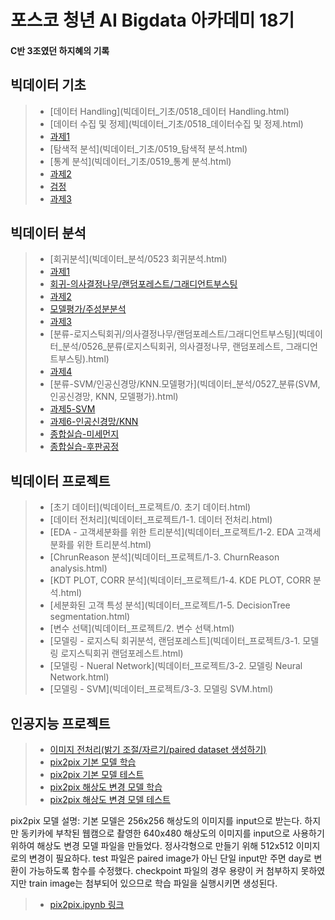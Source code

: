 # 포스코 청년 AI Bigdata 아카데미 18기

#### C반 3조였던 하지혜의 기록


## 빅데이터 기초

>  - [데이터 Handling](빅데이터_기초/0518_데이터 Handling.html)
>  - [데이터 수집 및 정제](빅데이터_기초/0518_데이터수집 및 정제.html)
>  - [과제1](빅데이터_기초/C3하지혜_빅데이터분석기초1일차.html)
>  - [탐색적 분석](빅데이터_기초/0519_탐색적 분석.html)
>  - [통계 분석](빅데이터_기초/0519_통계 분석.html)
>  - [과제2](빅데이터_기초/C3하지혜_빅데이터분석기초2일차.html)
>  - [검정](빅데이터_기초/0520_검정.html)
>  - [과제3](빅데이터_기초/C3하지혜_빅데이터분석기초3일차.html) <br/>
 
## 빅데이터 분석

>  - [회귀분석](빅데이터_분석/0523 회귀분석.html)
>  - [과제1](빅데이터_분석/C3하지혜_0523과제.html)
>  - [회귀-의사결정나무/랜덤포레스트/그래디언트부스팅](빅데이터_분석/0524_의사결정나무_랜덤포레스트_그래디언트부스팅.html)
>  - [과제2](빅데이터_분석/C3하지혜_0524과제.html)
>  - [모델평가/주성분분석](빅데이터_분석/0525_모델평가_주성분분석.html)
>  - [과제3](빅데이터_분석/C3하지혜_0525과제.html)
>  - [분류-로지스틱회귀/의사결정나무/랜덤포레스트/그래디언트부스팅](빅데이터_분석/0526_분류(로지스틱회귀, 의사결정나무, 랜덤포레스트, 그래디언트부스팅).html)
>  - [과제4](빅데이터_분석/C3하지혜_0526과제.html)
>  - [분류-SVM/인공신경망/KNN.모델평가](빅데이터_분석/0527_분류(SVM, 인공신경망, KNN, 모델평가).html) <br/>
>  - [과제5-SVM](빅데이터_분석/C3하지혜_0527과제.html)
>  - [과제6-인공신경망/KNN](빅데이터_분석/C3하지혜_0528과제.html)
>  - [종합실습-미세먼지](빅데이터_분석/C3하지혜_종합실습1.html)
>  - [종합실습-후판공정](빅데이터_분석/C3하지혜_종합실습2.html)

## 빅데이터 프로젝트
>  - [초기 데이터](빅데이터_프로젝트/0. 초기 데이터.html)
>  - [데이터 전처리](빅데이터_프로젝트/1-1. 데이터 전처리.html)
>  - [EDA - 고객세분화를 위한 트리분석](빅데이터_프로젝트/1-2. EDA 고객세분화를 위한 트리분석.html)
>  - [ChrunReason 분석](빅데이터_프로젝트/1-3. ChurnReason analysis.html)
>  - [KDT PLOT, CORR 분석](빅데이터_프로젝트/1-4. KDE PLOT, CORR 분석.html)
>  - [세분화된 고객 특성 분석](빅데이터_프로젝트/1-5. DecisionTree segmentation.html)
>  - [변수 선택](빅데이터_프로젝트/2. 변수 선택.html)
>  - [모델링 - 로지스틱 회귀분석, 랜덤포레스트](빅데이터_프로젝트/3-1. 모델링 로지스틱회귀 랜덤포레스트.html)
>  - [모델링 - Nueral Network](빅데이터_프로젝트/3-2. 모델링 Neural Network.html)
>  - [모델링 - SVM](빅데이터_프로젝트/3-3. 모델링 SVM.html)

## 인공지능 프로젝트
>  - [이미지 전처리(밝기 조절/자르기/paired dataset 생성하기)](인공지능_프로젝트/pix2pix/ev.html)
>  - [pix2pix 기본 모델 학습](인공지능_프로젝트/pix2pix/pix2pix.html)
>  - [pix2pix 기본 모델 테스트](인공지능_프로젝트/pix2pix/pix2pix_test.html)
>  - [pix2pix 해상도 변경 모델 학습](인공지능_프로젝트/pix2pix/pix2pix_640_480.html)
>  - [pix2pix 해상도 변경 모델 테스트](인공지능_프로젝트/pix2pix/pix2pix_640_480_test.html)
>  
pix2pix 모델 설명: 기본 모델은 256x256 해상도의 이미지를 input으로 받는다. 하지만 동키카에 부착된 웹캠으로 촬영한 640x480 해상도의 이미지를 input으로 사용하기 위하여 해상도 변경 모델 파일을 만들었다. 정사각형으로 만들기 위해 512x512 이미지로의 변경이 필요하다. test 파일은 paired image가 아닌 단일 input만 주면 day로 변환이 가능하도록 함수를 수정했다. checkpoint 파일의 경우 용량이 커 첨부하지 못하였지만 train image는 첨부되어 있으므로 학습 파일을 실행시키면 생성된다.
>  - [pix2pix.ipynb 링크](https://github.com/hajihye123/bigdata.github.io/tree/gh-pages/%EC%9D%B8%EA%B3%B5%EC%A7%80%EB%8A%A5_%ED%94%84%EB%A1%9C%EC%A0%9D%ED%8A%B8/pix2pix)

